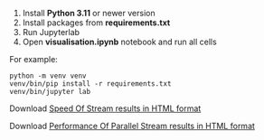 1. Install **Python 3.11** or newer version
1. Install packages from **requirements.txt**
1. Run Jupyterlab
1. Open **visualisation.ipynb** notebook and run all cells

For example:

```
python -m venv venv
venv/bin/pip install -r requirements.txt
venv/bin/jupyter lab
```

Download [Speed Of Stream results in HTML format](results_sos.html)

Download [Performance Of Parallel Stream results in HTML format](results_pops.html)